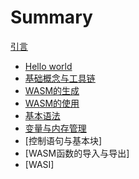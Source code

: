 # Summary

[引言](README.md)

- [Hello world](./01-Helloworld.md)
- [基础概念与工具链](./02-基础概念与工具链.md)
- [WASM的生成](./03-WASM的生成.md)
- [WASM的使用](./04-WASM的使用.md)
- [基本语法](./05-基本语法.md)
- [变量与内存管理](./06-变量与内存管理.md)
- [控制语句与基本块]
- [WASM函数的导入与导出]
- [WASI]
